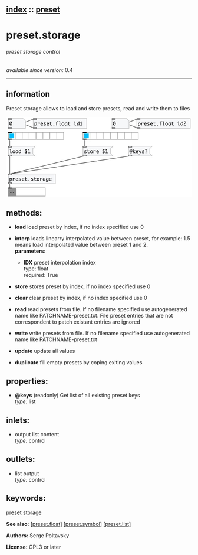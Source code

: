 [index](index.html) :: [preset](category_preset.html)
---

# preset.storage

###### preset storage control

*available since version:* 0.4

---


## information
Preset storage allows to load and store presets, read and write them to
            files



[![example](../examples/img/preset.storage.jpg)](../examples/pd/preset.storage.pd)





## methods:

* **load**
load preset by index, if no index specified use 0<br>

* **interp**
loads linearry interpolated value between preset, for example: 1.5 means load
interpolated value between preset 1 and 2.<br>
  __parameters:__
  - **IDX** preset interpolation index<br>
    type: float <br>
    required: True <br>

* **store**
stores preset by index, if no index specified use 0<br>

* **clear**
clear preset by index, if no index specified use 0<br>

* **read**
read presets from file. If no filename specified use autogenerated name like
PATCHNAME-preset.txt. File preset entries that are not correspondent to patch
existant entries are ignored<br>

* **write**
write presets from file. If no filename specified use autogenerated name like
PATCHNAME-preset.txt<br>

* **update**
update all values<br>

* **duplicate**
fill empty presets by coping exiting values<br>




## properties:

* **@keys** (readonly)
Get list of all existing preset keys<br>
_type:_ list<br>



## inlets:

* output list content<br>
_type:_ control



## outlets:

* list output<br>
_type:_ control



## keywords:

[preset](keywords/preset.html)
[storage](keywords/storage.html)



**See also:**
[\[preset.float\]](preset.float.html)
[\[preset.symbol\]](preset.symbol.html)
[\[preset.list\]](preset.list.html)




**Authors:** Serge Poltavsky




**License:** GPL3 or later





